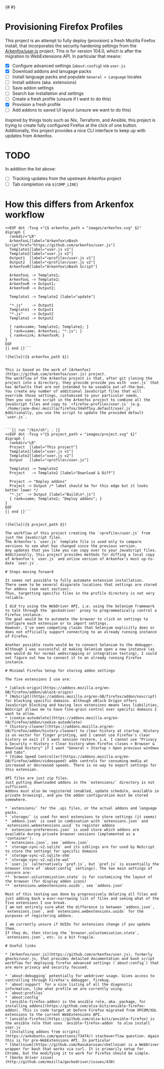 {# <!--run: tetra-cli parse % README.md; cmark README.md >/tmp/README.html; rm -r /tmp/images; cp -r images /tmp/images --> #}
# Provisioning Firefox Profiles

This project is an attempt to fully deploy (provision) a fresh Mozilla Firefox install, that incorporates the security hardening settings from the [Arkenfox/user.js](https://github.com/arkenfox/user.js) project.
This is for version 104.0, which is after the migration to WebExtensions API.
In particular that means:

* [x] Configure advanced settings (`about:config`) via `user.js`
* [x] Download addons and lanugage packs
* [ ] Install language packs and populate `General > Language` locales
* [ ] Install addons (aka. extensions)
* [ ] Save addon settings
* [ ] Search bar installation and settings
* [ ] Create a fresh profile (unsure if I want to do this)
* [x] Provision a fresh profile
* [ ] Add addons to saved UI layout (unsure we want to do this)

Inspired by things tools such as Nix, Terraform, and Ansible, this project is trying to create fully configured Firefox at the click of one button.
Additionally, this project provides a nice CLI interface to keep up with updates from Arkenfox.

# TODO

In addition the list above:

* [ ] Tracking updates from the upstream Arkenfox project
* [ ] Tab completion via `${COMP_LINE}`

# How this differs from Arkenfox workflow

```{| run "/bin/sh"; . |}
<<EOF dot -Tsvg >"{$ arkenfox_path = "images/arkenfox.svg" $}"
digraph {
  rankdir="LR"
  ArkenfoxL[label="Arkenfox\nBash Script"href="https://github.com/arkenfox/user.js"]
  Template1[label="user.js v1"]
  Template2[label="user.js v2"]
  Output1  [label="<profile>/user.js v1"]
  Output2  [label="<profile>/user.js v2"]
  ArkenfoxR[label="Arkenfox\nBash Script"]

  ArkenfoxL -> Template1;
  ArkenfoxL -> Template2;
  ArkenfoxR -> Output1;
  ArkenfoxR -> Output2;

  Template1 -> Template2 [label="update"]

  "*.js"    -> Output1
  Template1 -> Output1
  "*.js"    -> Output2
  Template2 -> Output2

  { rank=same; Template1; Template2; }
  { rank=same; ArkenfoxL; "*.js"; }
  { rank=sink; ArkenfoxR; }
}
EOF
{| end |}```

![hello]({$ arkenfox_path $})


This is based on the work of [Arkenfox](https://github.com/arkenfox/user.js) project.
The workflow of the Arkenfox project is that, after git cloning the project into a directory, they provide provide you with `user.js` that has defaults that are not intended to be useable out-of-the-box.
You create any number of additional JavaScript files that will override those settings, customised to your particular needs.
Then you use the script in the Arkenfox project to combine all the JavaScript files and copy to `<firefox-profile>/user.js` (e.g. `/home/jane-doe/.mozilla/firefox/34ahf5xy.default/user.js`
Additionally, you use the script to update the provided default `user.js`.


```{| run "/bin/sh"; . |}
<<EOF dot -Tsvg >"{$ project_path = "images/project.svg" $}"
digraph {
  rankdir="LR"
  Project  [label="This project"]
  Template1[label="user.js v1"]
  Template2[label="user.js v2"]
  Output   [label="<profile>/user.js"]

  Template1 -> Template2
  Project   -> Template2 [label="Download & Diff"]

  Project -> "Deploy addons"
  Project -> Output /* label should be for this edge but it looks better lower */
  "*.js"  -> Output [label="Build\n*.js"]
  { rank=same; Template2; "Deploy addons"; }
}
EOF
{| end |}```


![hello]({$ project_path $})

The workflow of this project creating the `<profile>/user.js` from just the JavaScript files.
The Arkenfox's `user.js` template file is used only to compare versions to see what has changed since the previous version.
Any updates that you like you can copy over to your JavaScript files.
Additionally, this project provides methods for diffing a local copy of Arkenfox's `user.js` and online version of Arkenfox's most up-to-date `user.js`.

# Steps moving forward

It seems not possible to fully automate extension installation.
There seem to be several disparate locations that settings are stored for addons (see next section).
Thus, targetting specific files in the profile directory is not very reliable.

I did try using the WebDriver API, i.e. using the Selenium framework to talk through the `geckodriver` proxy to programmatically control a Firefox instance.
The goal would be to automate the browser to click on settings to configure each extension or to import settings.
However, I've seen competing claims that Selenium explicitly does or does not officially support connecting to an already running instance of Firefox.

Another possible route would be to connect Selenium to the debugger.
Although I was successful at making Selenium open a new instance (as one would do for normal webscrapping or integration testing), I could not figure out how to connect it to an already running Firefox instance.

# Minimal Firefox Setup for storing addon settings

The five extensions I use are:

* [ublock-origin](https://addons.mozilla.org/en-GB/firefox/addon/ublock-origin)
* [NoScript](https://addons.mozilla.org/en-GB/firefox/addon/noscript) for blocking specific domains. Although uBlock Origin offers JavaScript blocking and having less extensions means less liabilities, NoScript allows me to have fine-grain control over specific domains I want to allow.
* [cookie-autodelete](https://addons.mozilla.org/en-GB/firefox/addon/cookie-autodelete)
* [history-cleaner](https://addons.mozilla.org/en-GB/firefox/addon/history-cleaner) to clear history at startup. History is on vector for finger printing, and I cannot use Firefox's clear history on exit if I want session restore, i.e. I cannot use "Privacy & Security > History > Clear history when Firefox closes > Browser & Download History" if I want "General > Startup > Open previous windows and tabs".
* [Video Speed Controller](https://addons.mozilla.org/en-GB/firefox/addon/videospeed) adds controls for consuming media at increased or decreased speeds. There is no way to export settings for this extension.

XPI files are just zip files.
Just putting downloaded addons in the `extensions/` directory is not sufficient.
Addons must also be registered (enabled, update schedule, available in private browsing), and you the addon configuration must be stored somewhere.

* `extensions/` for the .xpi files, or the actual addons and language packs.
* `storage/` is used for most extensions to store settings (it seems)
* `addons.json` is used in combination with `extensions.json` and `extensions.webextensions.uuid` to register addons
* `extension-preferences.json` is used store which addons are available during private browser sessions (implemented as a 'container').
* `extensions.json`, see `addons.json`
* `storage-sync-v2.sqlite` and its siblings are for used by NoScript to store the settings for specific domains
* `storage-sync-v2.sqlite-shm`
* `storage-sync-v2.sqlite-wal`
* `user.js` (alternatively `pref.js`, but `pref.js` is essentially the browser store of `about:config` settings). The two main settings of concern are:
** `browser.uiCustomization.state` is for customising the layout of the browser (for display addon icons)
** `extensions.webextensions.uuids`, see `addons.json`

Most of this testing was done by progressively deleting all files and just adding back a ever-narrowing list of files and seeing what of the five extensions I use break.
I am not entirely sure what the difference is between `addons.json`, `extensions.json`, and `extensions.webextensions.uuids` for the purposes of registering addons.

I am currently unsure if UUIDs for extensions change if you update them.
If they do, then storing the `browser.uiCustomisation.state`, `extensions.json`, etc. is a bit fragile.

# Useful links

* [Arkenfox/user.js](https://github.com/arkenfox/user.js), formerly ghacks/user.js, that provides detailed documentation and bash script workflow for deploying firefox advanced settings (`about:config`) that are more privacy and security focused.

* `about:debugging` potentially for webdriver usage. Gives access to controlling through Firefox's debugger, firebug.
* `about:support` for a nice listing of all the diagnostic information, like what profile we are currently using.
* `about:profiles`
* `about:config`
* [ansible-firefox-addon) is the ansible role, aka. package, for installing addons](https://github.com/alza-bitz/ansible-firefox-addon). This is code target at before Firefox migrated from XPCOM/XUL extensions to the current WebExtensions API.
* [ansible-firefox](https://github.com/alza-bitz/ansible-firefox) is the ansible role that uses `ansible-firefox-addon` to also install user.js
* [Installing addons from scripts](https://askubuntu.com/questions/73474/) stackoverflow question. Again this is for pre-WebExtensions API. In particular
* [Shellnium](https://github.com/Rasukarusan/shellnium) is a WebDriver wrapper for bash that works via curl. It is primarily setup for Chrome, but the modifying it to work for Firefox should be simple.
* [Gecko driver issue](http://github.com/mozilla/geckodriver/issues/430)
